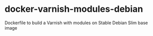 # docker-varnish-modules-debian
Dockerfile to build a Varnish with modules on Stable Debian Slim base image
